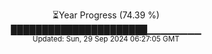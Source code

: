 <p align="center">
⏳Year Progress (74.39 %) <br>
██████████████████████▁▁▁▁▁▁▁▁ <br>
<sub>Updated: Sun, 29 Sep 2024 06:27:05 GMT</sub>
</p>

